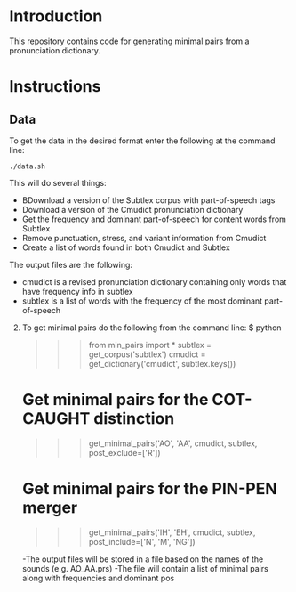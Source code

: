 # Introduction

This repository contains code for generating minimal pairs from a pronunciation
dictionary. 

# Instructions

## Data

To get the data in the desired format enter the following at the command line:

    ./data.sh

This will do several things:

* BDownload a version of the Subtlex corpus with part-of-speech tags
* Download a version of the Cmudict pronunciation dictionary
* Get the frequency and dominant part-of-speech for content words from Subtlex
* Remove punctuation, stress, and variant information from Cmudict
* Create a list of words found in both Cmudict and Subtlex	

The output files are the following: 

* cmudict is a revised pronunciation dictionary containing only words that have
 frequency info in subtlex
* subtlex is a list of words with the frequency of the most dominant 
part-of-speech
	
2. To get minimal pairs do the following from the command line:
	$ python
	
	>>> from min_pairs import *
	>>> subtlex = get_corpus('subtlex')
	>>> cmudict = get_dictionary('cmudict', subtlex.keys())
	# Get minimal pairs for the COT-CAUGHT distinction
	>>> get_minimal_pairs('AO', 'AA', cmudict, subtlex, post_exclude=['R']) 
	# Get minimal pairs for the PIN-PEN merger
	>>> get_minimal_pairs('IH', 'EH', cmudict, subtlex, post_include=['N', 'M', 'NG']) 

	-The output files will be stored in a file based on the names of the sounds (e.g. AO_AA.prs)
	-The file will contain a list of minimal pairs along with frequencies and dominant pos
